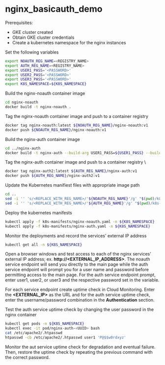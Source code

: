 # nginx_basicauth_demo

Prerequisites:

* GKE cluster created
* Obtain GKE cluster credentials
* Create a kubernetes namespace for the nginx instances

Set the following variables

```bash
export NOAUTH_REG_NAME=<REGISTRY_NAME>
export AUTH_REG_NAME=<REGISTRY_NAME>
export USER1_PASS='<PASSWORD>'
export USER2_PASS='<PASSWORD>'
export USER3_PASS='<PASSWORD>'
export K8S_NAMESPACE=${K8S_NAMESPACE}
```

Build the nginx-noauth container image

```bash
cd nginx-noauth
docker build -t nginx-noauth .
```

Tag the nginx-noauth container image and push to a container registry 

```bash
docker tag nginx-noauth:latest ${NOAUTH_REG_NAME}/nginx-noauth:v1 
docker push ${NOAUTH_REG_NAME}/nginx-noauth:v1
```

Build the nginx-auth container image

```bash
cd ../nginx-auth
docker build -t nginx-auth --build-arg USER1_PASS=${USER1_PASS} --build-arg USER2_PASS=${USER2_PASS} --build-arg USER3_PASS=${USER3_PASS} .
```

Tag the nginx-auth container image and push to a container registry \

```bash
docker tag nginx-auth2:latest ${AUTH_REG_NAME}/nginx-auth:v1
docker push ${AUTH_REG_NAME}/nginx-auth2:v1
```

Update the Kubernetes manifiest files with appropriate image path

```bash
cd ..
sed -i '' 's/<REPLACE_WITH_REG_NAME>/'${NOAUTH_REG_NAME}'/g' "$(pwd)/k8s-manifests/nginx-noauth.yaml"
sed -i '' 's/<REPLACE_WITH_REG_NAME>/'${AUTH_REG_NAME}'/g' "$(pwd)/k8s-manifests/nginx-auth.yaml"
```

Deploy the kubernetes manifests

```bash
kubectl apply -f k8s-manifests/nginx-noauth.yaml -n ${K8S_NAMESPACE}
kubectl apply -f k8s-manifests/nginx-auth.yaml -n ${K8S_NAMESPACE}
```

Monitor the deployments and record the services' external IP address

```bash
kubectl get all -n ${K8S_NAMESPACE}
```

Open a browser windows and test access to each of the nginx services' external IP address; ex. **http://<EXTERNAL_IP_ADDRESS>**. The noauth service endpoint will send you directly to the main page while the auth service endpoint will prompt you for a user name and password before permitting access to the main page. For the auth service endpoint prompt, enter user1, user2, or user3 and the respective password set in the variable.  

For each service endpoint create uptime check in Cloud Monitoring. Enter the **<EXTERNAL_IP>** as the URL and for the auth service uptime check, enter the username/password combination in the **Authentication** section.

Test the auth service uptime check by changing the user password in the nginx container

```bash
kubectl get pods -n ${K8S_NAMESPACE}
kubectl exec -it pod/nginx-auth-<UUID> bash
cat /etc/apache2/.htpasswd
htpasswd -cb /etc/apache2/.htpasswd user1 'P@$$w0rdxyz'
```

Monitor the aut service uptime check for degradation and eventual failure. Then, restore the uptime check by repeating the previous command with the correct password.
